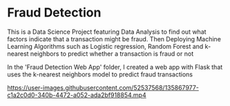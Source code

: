 # Fraud Detection

This is a Data Science Project featuring Data Analysis to find out what factors indicate that a transaction might be fraud.
Then Deploying Machine Learning Algorithms such as Logistic regression, Random Forest and k-nearest neighbors to predict whether a transaction is fraud or not

In the 'Fraud Detection Web App' folder, I created a web app with Flask that uses the k-nearest neighbors model to predict fraud transactions




https://user-images.githubusercontent.com/52537568/135867977-c1a2c0d0-340b-4472-a052-ada2bf918854.mp4


